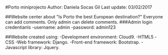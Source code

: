 #Porto miniprojecto
Author: Daniela Socas Gil 
Last update: 03/02/2017

##Website center about "Is Porto the best European destination?"
Everyone can add comments. 
Only admin can delete comments. 
###Admin login credentianls 
    -username: admin
    -password: admin123

##Website created using:
    -Development environment: Cloud9.
    -HTML5
    -CSS
    -Web framework: Django.
    -Front-end framework: Bootstrap.
    -Javascript library: Jquery. 
